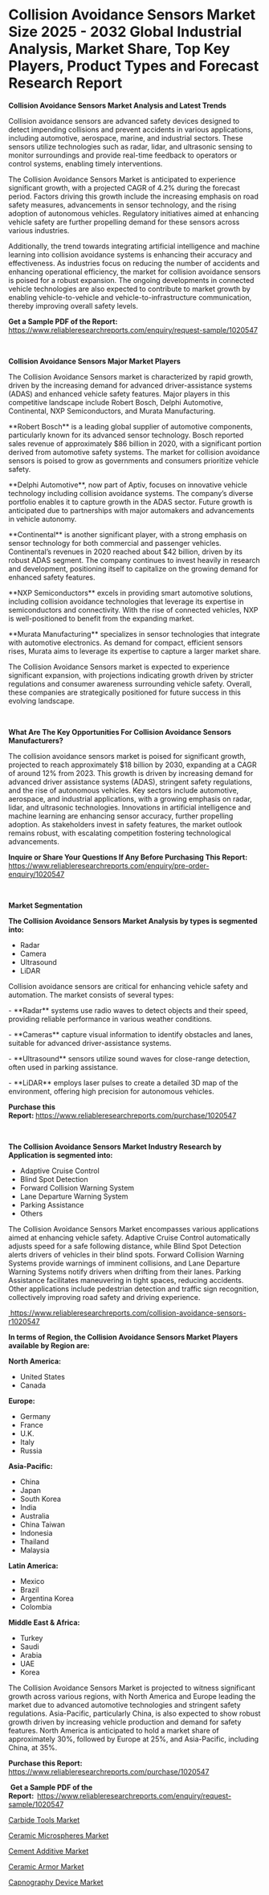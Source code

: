 <p><h1>Collision Avoidance Sensors Market Size 2025 - 2032 Global Industrial Analysis, Market Share, Top Key Players, Product Types and Forecast Research Report</h1></p><p><strong>Collision Avoidance Sensors Market Analysis and Latest Trends</strong></p>
<p><p>Collision avoidance sensors are advanced safety devices designed to detect impending collisions and prevent accidents in various applications, including automotive, aerospace, marine, and industrial sectors. These sensors utilize technologies such as radar, lidar, and ultrasonic sensing to monitor surroundings and provide real-time feedback to operators or control systems, enabling timely interventions.</p><p>The Collision Avoidance Sensors Market is anticipated to experience significant growth, with a projected CAGR of 4.2% during the forecast period. Factors driving this growth include the increasing emphasis on road safety measures, advancements in sensor technology, and the rising adoption of autonomous vehicles. Regulatory initiatives aimed at enhancing vehicle safety are further propelling demand for these sensors across various industries.</p><p>Additionally, the trend towards integrating artificial intelligence and machine learning into collision avoidance systems is enhancing their accuracy and effectiveness. As industries focus on reducing the number of accidents and enhancing operational efficiency, the market for collision avoidance sensors is poised for a robust expansion. The ongoing developments in connected vehicle technologies are also expected to contribute to market growth by enabling vehicle-to-vehicle and vehicle-to-infrastructure communication, thereby improving overall safety levels.</p></p>
<p><strong>Get a Sample PDF of the Report:&nbsp;</strong> <a href="https://www.reliableresearchreports.com/enquiry/request-sample/1020547?utm_campaign=83&utm_medium=2&utm_source=Github&utm_content=ia&utm_term=06032025&utm_id=collision-avoidance-sensors">https://www.reliableresearchreports.com/enquiry/request-sample/1020547</a></p>
<p>&nbsp;</p>
<p><strong>Collision Avoidance Sensors Major Market Players</strong></p>
<p><p>The Collision Avoidance Sensors market is characterized by rapid growth, driven by the increasing demand for advanced driver-assistance systems (ADAS) and enhanced vehicle safety features. Major players in this competitive landscape include Robert Bosch, Delphi Automotive, Continental, NXP Semiconductors, and Murata Manufacturing.</p><p>**Robert Bosch** is a leading global supplier of automotive components, particularly known for its advanced sensor technology. Bosch reported sales revenue of approximately $86 billion in 2020, with a significant portion derived from automotive safety systems. The market for collision avoidance sensors is poised to grow as governments and consumers prioritize vehicle safety.</p><p>**Delphi Automotive**, now part of Aptiv, focuses on innovative vehicle technology including collision avoidance systems. The company’s diverse portfolio enables it to capture growth in the ADAS sector. Future growth is anticipated due to partnerships with major automakers and advancements in vehicle autonomy.</p><p>**Continental** is another significant player, with a strong emphasis on sensor technology for both commercial and passenger vehicles. Continental’s revenues in 2020 reached about $42 billion, driven by its robust ADAS segment. The company continues to invest heavily in research and development, positioning itself to capitalize on the growing demand for enhanced safety features.</p><p>**NXP Semiconductors** excels in providing smart automotive solutions, including collision avoidance technologies that leverage its expertise in semiconductors and connectivity. With the rise of connected vehicles, NXP is well-positioned to benefit from the expanding market.</p><p>**Murata Manufacturing** specializes in sensor technologies that integrate with automotive electronics. As demand for compact, efficient sensors rises, Murata aims to leverage its expertise to capture a larger market share.</p><p>The Collision Avoidance Sensors market is expected to experience significant expansion, with projections indicating growth driven by stricter regulations and consumer awareness surrounding vehicle safety. Overall, these companies are strategically positioned for future success in this evolving landscape.</p></p>
<p>&nbsp;</p>
<p><strong>What Are The Key Opportunities For Collision Avoidance Sensors Manufacturers?</strong></p>
<p><p>The collision avoidance sensors market is poised for significant growth, projected to reach approximately $18 billion by 2030, expanding at a CAGR of around 12% from 2023. This growth is driven by increasing demand for advanced driver assistance systems (ADAS), stringent safety regulations, and the rise of autonomous vehicles. Key sectors include automotive, aerospace, and industrial applications, with a growing emphasis on radar, lidar, and ultrasonic technologies. Innovations in artificial intelligence and machine learning are enhancing sensor accuracy, further propelling adoption. As stakeholders invest in safety features, the market outlook remains robust, with escalating competition fostering technological advancements.</p></p>
<p><strong>Inquire or Share Your Questions If Any Before Purchasing This Report:</strong> <a href="https://www.reliableresearchreports.com/enquiry/pre-order-enquiry/1020547?utm_campaign=83&utm_medium=2&utm_source=Github&utm_content=ia&utm_term=06032025&utm_id=collision-avoidance-sensors">https://www.reliableresearchreports.com/enquiry/pre-order-enquiry/1020547</a></p>
<p>&nbsp;</p>
<p><strong>Market Segmentation</strong></p>
<p><strong>The Collision Avoidance Sensors Market Analysis by types is segmented into:</strong></p>
<p><ul><li>Radar</li><li>Camera</li><li>Ultrasound</li><li>LiDAR</li></ul></p>
<p><p>Collision avoidance sensors are critical for enhancing vehicle safety and automation. The market consists of several types: </p><p>- **Radar** systems use radio waves to detect objects and their speed, providing reliable performance in various weather conditions.</p><p>- **Cameras** capture visual information to identify obstacles and lanes, suitable for advanced driver-assistance systems.</p><p>- **Ultrasound** sensors utilize sound waves for close-range detection, often used in parking assistance.</p><p>- **LiDAR** employs laser pulses to create a detailed 3D map of the environment, offering high precision for autonomous vehicles.</p></p>
<p><strong>Purchase this Report:&nbsp;</strong><a href="https://www.reliableresearchreports.com/purchase/1020547?utm_campaign=83&utm_medium=2&utm_source=Github&utm_content=ia&utm_term=06032025&utm_id=collision-avoidance-sensors">https://www.reliableresearchreports.com/purchase/1020547</a></p>
<p>&nbsp;</p>
<p><strong>The Collision Avoidance Sensors Market Industry Research by Application is segmented into:</strong></p>
<p><ul><li>Adaptive Cruise Control</li><li>Blind Spot Detection</li><li>Forward Collision Warning System</li><li>Lane Departure Warning System</li><li>Parking Assistance</li><li>Others</li></ul></p>
<p><p>The Collision Avoidance Sensors Market encompasses various applications aimed at enhancing vehicle safety. Adaptive Cruise Control automatically adjusts speed for a safe following distance, while Blind Spot Detection alerts drivers of vehicles in their blind spots. Forward Collision Warning Systems provide warnings of imminent collisions, and Lane Departure Warning Systems notify drivers when drifting from their lanes. Parking Assistance facilitates maneuvering in tight spaces, reducing accidents. Other applications include pedestrian detection and traffic sign recognition, collectively improving road safety and driving experience.</p></p>
<p><a href="https://www.reliableresearchreports.com/collision-avoidance-sensors-r1020547?utm_campaign=83&utm_medium=2&utm_source=Github&utm_content=ia&utm_term=06032025&utm_id=collision-avoidance-sensors">&nbsp;https://www.reliableresearchreports.com/collision-avoidance-sensors-r1020547</a></p>
<p><strong>In terms of Region, the Collision Avoidance Sensors Market Players available by Region are:</strong></p>
<p>
    <p> <strong> North America: </strong>
        <ul>
            <li>United States</li>
            <li>Canada</li>
        </ul>
        </p> 
    <p> <strong> Europe: </strong>
        <ul>
            <li>Germany</li>
            <li>France</li>
            <li>U.K.</li>
            <li>Italy</li>
            <li>Russia</li>
        </ul>
        </p> 
    <p> <strong> Asia-Pacific: </strong>
        <ul>
            <li>China</li>
            <li>Japan</li>
            <li>South Korea</li>
            <li>India</li>
            <li>Australia</li>
            <li>China Taiwan</li>
            <li>Indonesia</li>
            <li>Thailand</li>
            <li>Malaysia</li>
        </ul>
        </p> 
    <p> <strong> Latin America: </strong>
        <ul>
            <li>Mexico</li>
            <li>Brazil</li>
            <li>Argentina Korea</li>
            <li>Colombia</li>
        </ul>
        </p> 
    <p> <strong> Middle East & Africa: </strong>
        <ul>
            <li>Turkey</li>
            <li>Saudi</li>
            <li>Arabia</li>
            <li>UAE</li>
            <li>Korea</li>
        </ul>
    </p>
    </p>
<p><p>The Collision Avoidance Sensors Market is projected to witness significant growth across various regions, with North America and Europe leading the market due to advanced automotive technologies and stringent safety regulations. Asia-Pacific, particularly China, is also expected to show robust growth driven by increasing vehicle production and demand for safety features. North America is anticipated to hold a market share of approximately 30%, followed by Europe at 25%, and Asia-Pacific, including China, at 35%.</p></p>
<p><strong>Purchase this Report: </strong><a href="https://www.reliableresearchreports.com/purchase/1020547?utm_campaign=83&utm_medium=2&utm_source=Github&utm_content=ia&utm_term=06032025&utm_id=collision-avoidance-sensors">https://www.reliableresearchreports.com/purchase/1020547</a></p>
<p>&nbsp;<strong>Get a Sample PDF of the Report:&nbsp;&nbsp;</strong><a href="https://www.reliableresearchreports.com/enquiry/request-sample/1020547?utm_campaign=83&utm_medium=2&utm_source=Github&utm_content=ia&utm_term=06032025&utm_id=collision-avoidance-sensors">https://www.reliableresearchreports.com/enquiry/request-sample/1020547</a></p>
<p><strong></strong></p>
<p><p><a href="https://github.com/helmeludu/Market-Research-Report-List-1/blob/main/carbide-tools-market.md?utm_campaign=83&utm_medium=2&utm_source=Github&utm_content=ia&utm_term=06032025&utm_id=collision-avoidance-sensors">Carbide Tools Market</a></p><p><a href="https://github.com/ssaradulai/Market-Research-Report-List-1/blob/main/ceramic-microspheres-market.md?utm_campaign=83&utm_medium=2&utm_source=Github&utm_content=ia&utm_term=06032025&utm_id=collision-avoidance-sensors">Ceramic Microspheres Market</a></p><p><a href="https://github.com/dukerghostki/Market-Research-Report-List-1/blob/main/cement-additive-market.md?utm_campaign=83&utm_medium=2&utm_source=Github&utm_content=ia&utm_term=06032025&utm_id=collision-avoidance-sensors">Cement Additive Market</a></p><p><a href="https://github.com/keohannchavo/Market-Research-Report-List-1/blob/main/ceramic-armor-market.md?utm_campaign=83&utm_medium=2&utm_source=Github&utm_content=ia&utm_term=06032025&utm_id=collision-avoidance-sensors">Ceramic Armor Market</a></p><p><a href="https://github.com/elroddrewspm/Market-Research-Report-List-1/blob/main/capnography-device-market.md?utm_campaign=83&utm_medium=2&utm_source=Github&utm_content=ia&utm_term=06032025&utm_id=collision-avoidance-sensors">Capnography Device Market</a></p></p>